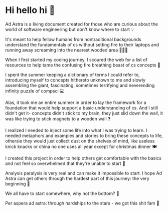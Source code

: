 
# Hi hello hi 🖖 

 Ad Astra is a living document created for those who are curious about the world of software engineering but don't know where to start 💡

It's meant to help fellow humans from nontraditional backgrounds understand the fundamentals of cs without setting fire to their laptops and running away screaming into the nearest wooded area 🏃🏼‍♀️

When I first started my coding journey, I scoured the web for a list of resources to help tame the confusing fire breathing beast of cs concepts 🐉

I spent the summer keeping a dictionary of terms I could refer to, introducing myself to concepts hithereto unknown to me and slowly assembling the giant, fascinating, sometimes terrifying and neverending infinity puzzle of compsci 💻

Alas, it took me an entire summer in order to lay the framework for a foundation that would help support a basic understanding of cs. And I still didn't get it- concepts didn't stick to my brain, they just slid down the wall, it was like trying to stick magnets to a wooden wall ❓

I realized I needed to inject some life into what I was trying to learn. I needed metaphors and examples and stories to bring these concepts to life, othersie they would just collect dust on the shelves of mind, like useless knick knacks or china no one uses all year except for christmas dinner 🍽️

I created this project in order to help others get comfortable with the basics and not feel so overwhelmed that they're unable to start 🤯

Analysis paralysis is very real and can make it impossible to start. I hope Ad Astra can get others through the hardest part of this journey: the very beginning 🚦

We all have to start somewhere, why not the bottom? 🍑

Per aspera ad astra: through hardships to the stars - we got this shit fam 🌠
